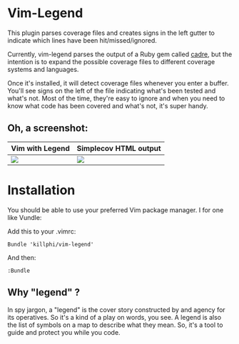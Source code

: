 <!-- vim: set ft=markdown fo+=aw : Hurray for working on a Vim project -->
# Vim-Legend

This plugin parses coverage files and creates signs in the left gutter to
indicate which lines have been hit/missed/ignored.

Currently, vim-legend parses the output of a Ruby gem called
[cadre](https://github.com/nyarly/cadre/), but the
intention is to expand the possible coverage files to different coverage
systems and languages.

Once it's installed, it will detect coverage files whenever you enter a buffer.
You'll see signs on the left of the file indicating what's been tested and
what's not. Most of the time, they're easy to ignore and when you need to know
what code has been covered and what's not, it's super handy.

## Oh, a screenshot:

Vim with Legend  | Simplecov HTML output
-----------------|-----------------------
<img src="https://raw.githubusercontent.com/killphi/vim-legend/master/vim.png" style="float: left"> | <img src="https://raw.githubusercontent.com/killphi/vim-legend/master/simplecov.png" style="float: left">

# Installation

You should be able to use your preferred Vim package manager. I for one like Vundle:

Add this to your .vimrc:
```
Bundle 'killphi/vim-legend'
```

And then:
```
:Bundle
```

## Why "legend" ?

In spy jargon, a "legend" is the cover story constructed by and agency for its
operatives. So it's a kind of a play on words, you see. A legend is also the
list of symbols on a map to describe what they mean. So, it's a tool to guide
and protect you while you code.
